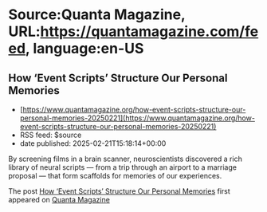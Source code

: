 # Source:Quanta Magazine, URL:https://quantamagazine.com/feed, language:en-US

## How ‘Event Scripts’ Structure Our Personal Memories
 - [https://www.quantamagazine.org/how-event-scripts-structure-our-personal-memories-20250221](https://www.quantamagazine.org/how-event-scripts-structure-our-personal-memories-20250221)
 - RSS feed: $source
 - date published: 2025-02-21T15:18:14+00:00

By screening films in a brain scanner, neuroscientists discovered a rich library of neural scripts — from a trip through an airport to a marriage proposal — that form scaffolds for memories of our experiences.            <p>The post <a href="https://www.quantamagazine.org/how-event-scripts-structure-our-personal-memories-20250221/" target="_blank">How ‘Event Scripts’ Structure Our Personal Memories</a> first appeared on <a href="https://www.quantamagazine.org" target="_blank">Quanta Magazine</a></p>


